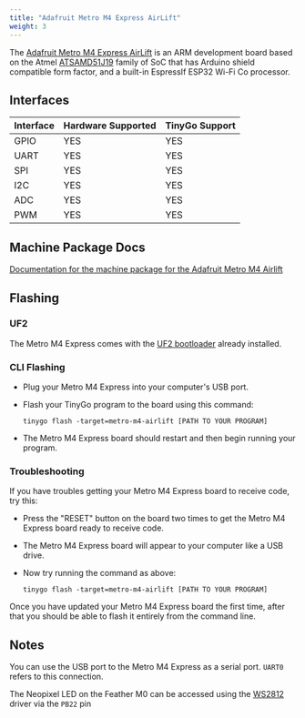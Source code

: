 ```yaml
---
title: "Adafruit Metro M4 Express AirLift"
weight: 3
---
```


The [Adafruit Metro M4 Express AirLift](https://www.adafruit.com/product/4000) is an ARM development board based on the Atmel [ATSAMD51J19](https://www.microchip.com/wwwproducts/en/ATSAMD51J19) family of SoC that has Arduino shield compatible form factor, and a built-in EspressIf ESP32 Wi-Fi Co processor.

## Interfaces

| Interface | Hardware Supported | TinyGo Support |
| --------- | ------------- | ----- |
| GPIO      | YES | YES |
| UART      | YES | YES |
| SPI      | YES | YES |
| I2C      | YES | YES |
| ADC      | YES | YES |
| PWM      | YES | YES |

## Machine Package Docs

[Documentation for the machine package for the Adafruit Metro M4 Airlift](../machine/metro-m4-airlift)

## Flashing

### UF2

The Metro M4 Express comes with the [UF2 bootloader](https://github.com/Microsoft/uf2) already installed.

### CLI Flashing

- Plug your Metro M4 Express into your computer's USB port.
- Flash your TinyGo program to the board using this command:

    ```shell
    tinygo flash -target=metro-m4-airlift [PATH TO YOUR PROGRAM]
    ```

- The Metro M4 Express board should restart and then begin running your program.

### Troubleshooting

If you have troubles getting your Metro M4 Express board to receive code, try this:

- Press the "RESET" button on the board two times to get the Metro M4 Express board ready to receive code.
- The Metro M4 Express board will appear to your computer like a USB drive.
- Now try running the command as above:

    ```shell
    tinygo flash -target=metro-m4-airlift [PATH TO YOUR PROGRAM]
    ```

Once you have updated your Metro M4 Express board the first time, after that you should be able to flash it entirely from the command line.

## Notes

You can use the USB port to the Metro M4 Express as a serial port. `UART0` refers to this connection.

The Neopixel LED on the Feather M0 can be accessed using the [WS2812](https://pkg.go.dev/tinygo.org/x/drivers/ws2812) driver via the `PB22` pin
